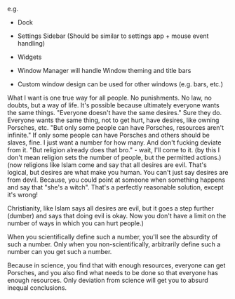 e.g.
- Dock
- Settings Sidebar (Should be similar to settings app + mouse event handling)
- Widgets

- Window Manager will handle Window theming and title bars
- Custom window design can be used for other windows (e.g. bars, etc.)


What I want is one true way for all people. No punishments.
No law, no doubts, but a way of life.
It's possible because ultimately everyone wants the same things.
"Everyone doesn't have the same desires."
Sure they do.
Everyone wants the same thing, not to get hurt, have desires, like owning Porsches, etc.
"But only some people can have Porsches, resources aren't infinite."
If only some people can have Porsches and others should be slaves, fine. I just want a number for how many. And don't fucking deviate from it.
"But religion already does that bro." - wait, I'll come to it.
(by this I don't mean religion sets the number of people, but the permitted actions.)
(now religions like Islam come and say that all desires are evil. That's logical, but desires are what make you human. You can't just say desires are from devil. Because, you could point at someone when something happens and say that "she's a witch". That's a perfectly reasonable solution, except it's wrong!

Christianity, like Islam says all desires are evil, but it goes a step further (dumber) and says that doing evil is okay. Now you don't have a limit on the number of ways in which you can hurt people.)

When you scientifically define such a number, you'll see the absurdity of such a number.
Only when you non-scientifically, arbitrarily define such a number can you get such a number.

Because in science, you find that with enough resources, everyone can get Porsches, and you also find what needs to be done so that everyone has enough resources. Only deviation from science will get you to absurd inequal conclusions.
